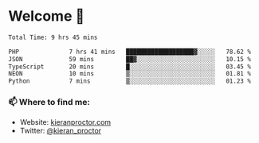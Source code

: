 # Welcome 🦘

<!--START_SECTION:waka-->

```txt
Total Time: 9 hrs 45 mins

PHP              7 hrs 41 mins   ███████████████████▓░░░░░   78.62 %
JSON             59 mins         ██▓░░░░░░░░░░░░░░░░░░░░░░   10.15 %
TypeScript       20 mins         █░░░░░░░░░░░░░░░░░░░░░░░░   03.45 %
NEON             10 mins         ▒░░░░░░░░░░░░░░░░░░░░░░░░   01.81 %
Python           7 mins          ▒░░░░░░░░░░░░░░░░░░░░░░░░   01.23 %
```

<!--END_SECTION:waka-->

### 📫 Where to find me:

-   Website: [kieranproctor.com](https://kieranproctor.com/)
-   Twitter: [@kieran_proctor](https://twitter.com/kieran_proctor)
